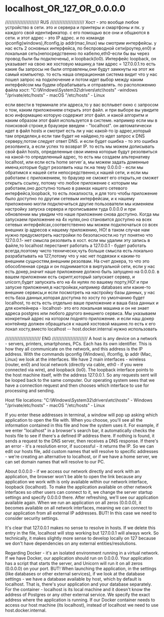 # localhost_OR_127_OR_0.0.0.0
//////////////////////
RUS
//////////////////////
Хост - это вообще любое устройство в сети. это и сервера и принтеры и смартфоны и пк. у каждого свой идентификатор. с его помощью все они и общаются в сети. и этот адрес - это IP адрес. и по команде ipconfig(windows),ifconfig,ip addr(mac,linux) мы смотрим интерфейсы. у нас есть 2 основных интерфейса, по беспроводной сети(роутер,en0) и локальная сеть(непосредственно по кабелю,eth0-если бы вы через провод были бы подключены), и loopback(lo0). Интерфейс loopback, он указывает на свою же хостовую машину,а там адрес = 127.0.0.1.то есть какие бы запросы не были отправлены,они будут замкнуты на этот же самый компьютер. то есть наша операционная система видит что у нас пошел запрос на подключение и потом идет выбор между каким интерфейсом мы будем обрабатывать и отправлять.
по расположению файла хост:
"C:\Windows\System32\drivers\etc\hosts" -windows
"/private/etc/hosts" - macOS
"/etc/hosts" - Linux

если ввести в терминале эти адреса,то у вас всплывет окно с запросом о том, каким приложением открыть этот файл. и при выборе вы увидите всю информацию которую содержит этот файл.
и какой алгоритм и каким образом этот файл используется в системе. например если мы в поисковой строке,в браузере введем - "localhost". он автоматически идет в файл hosts и смотрит есть ли у нас какой-то ip адрес,который там определен,а если там будет не найдено,то идет запрос к DNS серверу,потом следует ответ DNS. и если будет ошибка - то это ошибка резолвинга, а если успех то возврат IP. то есть мы можем дописывать свой файл hosts, определенные свои имена которые будут резолвиться на какой-то определенный адрес, то есть мы создаем альтернативу localhost, или если есть home server`а, мы можем задать доменные имена,которые будут резолвить наш пк.на тему 0.0.0.0 - если мы обратимся к нашей сети непосредственно,к нашей сети, и если мы работаем с приложением, то браузер не сможет его открыть,не сможет открыть ссылку, потому что любое приложение с которым мы работаем,оно доступно только в рамках нашего сетевого интерфейса,loopback, то есть локалхоста, и для того чтобы приложение было доступно по другим сетевым интерфейсам, и к нашему приложению могли подключиться другие пользователи мы изменяем настройку запуска сервера и прописываем туда 0.0.0.0 и при обновлении мы увидим что наше приложение снова доступно. Когда мы запускаем приложение на 4х нулях,оно становится доступно на всех сетевых интерфейсах,соответственно мы можем подключаться со всех внешних ip адресов к нашему приложению, НО! в таком случае нам нужно предусмотреть настройки по безопасности.но тут понятно что 127.0.0.1- нет смысла резолвить в хост. если мы удалим эту запись в файле,то localhost перестанет работать а 127.0.0.1 - будет работать всегда,поэтому чисто технически,чуть больше смысла есть локально разрабатывать на 127,потому что у нас нет подвязки к каким-то внешним сущностям,внешним резолвам. На счет докера, то что это обособленная среда и он поднимается в виртуальной сети, если у нас есть докер,значит наше приложение должно быть запущено на 0.0.0.0. в вашем приложении есть скрипт,который запускает сервер, и unicorn,будет запускать его на 4х нулях по вашему порту,НО! и при запуске приложения,в настройках,например databases или какие-то внешние сервисы,и если посмотреть на настройку базы данных, у нас есть база данных,которая доступна по хосту по умолчанию будет localhost, то есть есть отдельно ваше приложение и ваша база данных и для контейнера - localhost- это его локальная машина и он не знает адреса postgres или любого другого внешнего сервиса. Мы указываем конкретный адрес на котором поднято приложение. и если наш докер контейнер должен обращаться к нашей хостовой машине.то есть к его локал хосту,вместо localhost -- host.docker.internal нужно использовать

///////////////////////
ENG
///////////////////////
A host is any device on a network - servers, printers, smartphones, PCs. Each has its own identifier. This is how they all communicate on the network, and this address is the IP address. With the commands ipconfig (Windows), ifconfig, ip addr (Mac, Linux) we look at the interfaces. We have 2 main interfaces - wireless (router, en0) and local network (directly via cable, eth0 - if you were connected via wire), and loopback (lo0). The loopback interface points to the host machine itself, with the address 127.0.0.1. So any requests sent will be looped back to the same computer. Our operating system sees that we have a connection request and then chooses which interface to use for processing and sending.

Host file locations:
"C:\Windows\System32\drivers\etc\hosts" - Windows
"/private/etc/hosts" - macOS
"/etc/hosts" - Linux
   
If you enter these addresses in terminal, a window will pop up asking which application to open the file with. When you choose, you'll see all the information contained in this file and how the system uses it. For example, if we enter "localhost" in a browser's search bar, it automatically checks the hosts file to see if there's a defined IP address there. If nothing is found, it sends a request to the DNS server, then receives a DNS response. If there's an error - it's a resolution error, if successful - it returns the IP. So we can edit our hosts file, add custom names that will resolve to specific addresses - we're creating an alternative to localhost, or if we have a home server, we can set domain names that will resolve to our PC.

About 0.0.0.0 - if we access our network directly and work with an application, the browser won't be able to open the link because any application we work with is only available within our network interface, loopback (localhost). To make the application available on other network interfaces so other users can connect to it, we change the server startup settings and specify 0.0.0.0 there. After refreshing, we'll see our application available again. When we run an application on all zeros (0.0.0.0), it becomes available on all network interfaces, meaning we can connect to our application from all external IP addresses. BUT! In this case we need to consider security settings.

It's clear that 127.0.0.1 makes no sense to resolve in hosts. If we delete this entry in the file, localhost will stop working but 127.0.0.1 will always work. So technically, it makes slightly more sense to develop locally on 127 because we don't have dependencies on any external entities/resolutions.

Regarding Docker - it's an isolated environment running in a virtual network. If we have Docker, our application should run on 0.0.0.0. Your application has a script that starts the server, and Unicorn will run it on all zeros (0.0.0.0) on your port. BUT! When launching the application, in the settings (like databases or other external services), if we look at the database settings - we have a database available by host, which by default is localhost. That is, there's your application and your database separately. For the container - localhost is its local machine and it doesn't know the address of Postgres or any other external service. We specify the exact address where the application is running. If our Docker container needs to access our host machine (its localhost), instead of localhost we need to use host.docker.internal.